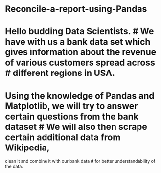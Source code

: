 # Reconcile-a-report-using-Pandas
# Hello budding Data Scientists. # We have with us a bank data set which gives information about the revenue of various customers spread across # different regions in USA.
# Using the knowledge of Pandas and Matplotlib, we will try to answer certain questions from the bank dataset  # We will also then scrape certain additional data from Wikipedia,
clean it and combine it with our bank data # for better understandability of the data.

